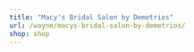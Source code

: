 ```yaml
---
title: "Macy's Bridal Salon by Demetrios"
url: /wayne/macys-bridal-salon-by-demetrios/
shop: shop
---
```

